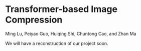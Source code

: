 # Transformer-based Image Compression
Ming Lu, Peiyao Guo, Huiqing Shi, Chuntong Cao, and Zhan Ma

We will have a reconstruction of our project soon.
